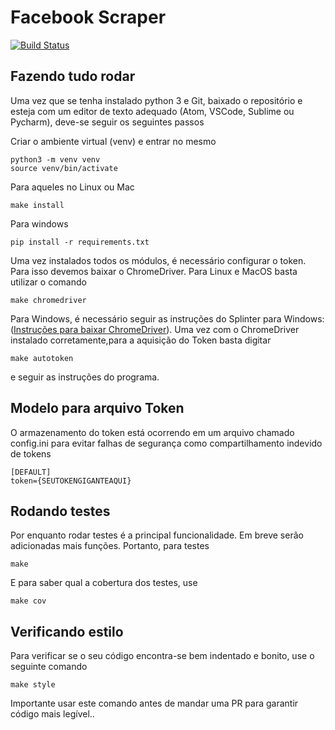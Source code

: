 # Facebook Scraper

[![Build Status](https://travis-ci.org/unb-cic-esw/facebook-page-post-scraper.svg?branch=master)](https://travis-ci.org/unb-cic-esw/facebook-page-post-scraper)

## Fazendo tudo rodar

Uma vez que se tenha instalado python 3 e Git, baixado o repositório e
esteja com um editor de texto adequado (Atom, VSCode, Sublime ou Pycharm), deve-se
seguir os seguintes passos

Criar o ambiente virtual (venv) e entrar no mesmo
```
python3 -m venv venv
source venv/bin/activate
```

Para aqueles no Linux ou Mac
```
make install
```

Para windows
```
pip install -r requirements.txt
```

Uma vez instalados todos os módulos, é necessário configurar o token.
Para isso devemos baixar o ChromeDriver. Para Linux e MacOS basta utilizar o comando
```
make chromedriver
```
Para Windows, é necessário seguir as instruções do Splinter para Windows:([Instruções para baixar ChromeDriver](https://splinter.readthedocs.io/en/latest/drivers/chrome.html)).
Uma vez com o ChromeDriver instalado corretamente,para a aquisição do Token basta digitar
```
make autotoken
```
e seguir as instruções do programa.

## Modelo para arquivo Token

O armazenamento do token está ocorrendo em um arquivo chamado config.ini para
evitar falhas de segurança como compartilhamento indevido de tokens

```
[DEFAULT]
token={SEUTOKENGIGANTEAQUI}
```

## Rodando testes

Por enquanto rodar testes é a principal funcionalidade. Em breve serão adicionadas mais funções. Portanto, para testes

```
make
```
E para saber qual a cobertura dos testes, use
```
make cov
```

## Verificando estilo

Para verificar se o seu código encontra-se bem indentado e bonito, use o seguinte comando

```
make style
```
Importante usar este comando antes de mandar uma PR para garantir código mais legível..
